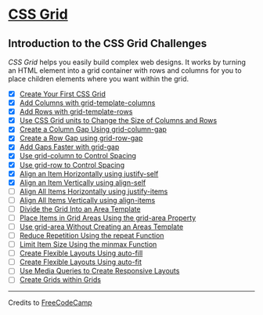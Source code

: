 # [CSS Grid](https://learn.freecodecamp.org/responsive-web-design/css-grid/)

## Introduction to the CSS Grid Challenges

_CSS Grid_ helps you easily build complex web designs. It works by turning an HTML element into a grid container with rows and columns for you to place children elements where you want within the grid.

- [x] [Create Your First CSS Grid](01-create-your-first-css-grid.html)
- [x] [Add Columns with grid-template-columns](02-add-columns-with-grid-template-columns.html)
- [x] [Add Rows with grid-template-rows](03-add-rows-with-grid-template-rows.html)
- [x] [Use CSS Grid units to Change the Size of Columns and Rows](04-use-css-grid-units-to-change-the-size-of-columns-and-rows.html)
- [x] [Create a Column Gap Using grid-column-gap](05-create-a-column-gap-using-grid-column-gap.html)
- [x] [Create a Row Gap using grid-row-gap](06-create-a-row-gap-using-grid-row-gap.html)
- [x] [Add Gaps Faster with grid-gap](07-add-gaps-faster-with-grid-gap.html)
- [x] [Use grid-column to Control Spacing](08-use-grid-column-to-control-spacing.html)
- [x] [Use grid-row to Control Spacing](09-use-grid-row-to-control-spacing.html)
- [x] [Align an Item Horizontally using justify-self](10-align-an-item-horizontally-using-justify-self.html)
- [x] [Align an Item Vertically using align-self](11-align-an-item-vertically-using-align-self.html)
- [ ] [Align All Items Horizontally using justify-items](12-align-all-items-horizontally-using-justify-items.html)
- [ ] [Align All Items Vertically using align-items](13-align-all-items-vertically-using-align-items.html)
- [ ] [Divide the Grid Into an Area Template](14-divide-the-grid-into-an-area-template.html)
- [ ] [Place Items in Grid Areas Using the grid-area Property](15-place-items-in-grid-areas-using-the-grid-area-property.html)
- [ ] [Use grid-area Without Creating an Areas Template](16-use-grid-area-without-creating-an-areas-template.html)
- [ ] [Reduce Repetition Using the repeat Function](17-reduce-repetition-using-the-repeat-function.html)
- [ ] [Limit Item Size Using the minmax Function](18-limit-item-size-using-the-minmax-function.html)
- [ ] [Create Flexible Layouts Using auto-fill](19-create-flexible-layouts-using-auto-fill.html)
- [ ] [Create Flexible Layouts Using auto-fit](20-create-flexible-layouts-using-auto-fit.html)
- [ ] [Use Media Queries to Create Responsive Layouts](21-use-media-queries-to-create-responsive-layouts.html)
- [ ] [Create Grids within Grids](22-create-grids-within-grids.html)

---

Credits to [FreeCodeCamp](https://www.freecodecamp.org/)
